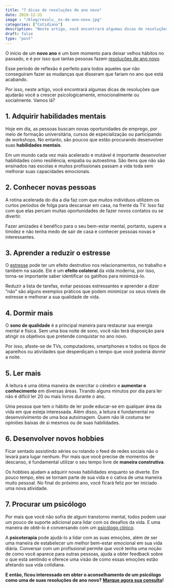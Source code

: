 ```yaml
---
title: "7 dicas de resoluções de ano novo"
date: 2019-12-31
image : "/blog/resolu__es-de-ano-novo.jpg"
categories: ["Cotidiano"]
description: "Neste artigo, você encontrará algumas dicas de resoluções que ajudarão você a crescer psicologicamente, emocionalmente ou socialmente. Vamos lá?"
draft: false
type: "post"
---
```


O início de um **novo ano** é um bom momento para deixar velhos hábitos no passado, e é por isso que tantas pessoas fazem [resoluções de ano novo](/como-alcancar-as-resolucoes-de-ano-novo-saiba-como-a-psicologia-pode-te-ajudar/).

Esse período de reflexão é perfeito para todos aqueles que não conseguiram fazer as mudanças que disseram que fariam no ano que está acabando.

Por isso, neste artigo, você encontrará algumas dicas de resoluções que ajudarão você a crescer psicologicamente, emocionalmente ou socialmente. Vamos lá?

## **1. Adquirir habilidades mentais**

Hoje em dia, as pessoas buscam novas oportunidades de emprego, por meio de formação universitária, cursos de especialização ou participando de workshops. No entanto, são poucos que estão procurando desenvolver suas **habilidades mentais**.

Em um mundo cada vez mais acelerado e mutável é importante desenvolver habilidades como resiliência, empatia ou autoestima. São itens que não são ensinados nas escolas e muitos profissionais passam a vida toda sem melhorar suas capacidades emocionais.

## **2. Conhecer novas pessoas**

A rotina acelerada do dia a dia faz com que muitos indivíduos utilizem os curtos períodos de folga para descansar em casa, na frente da TV. Isso faz com que elas percam muitas oportunidades de fazer novos contatos ou se divertir.

Fazer amizades é benéfico para o seu bem-estar mental, portanto, supere a timidez e não tenha medo de sair de casa e conhecer pessoas novas e interessantes.

## **3. Aprender a reduzir o estresse**

O [estresse](/como-lidar-com-situacoes-estressantes/) pode ter um efeito destrutivo nos relacionamentos, no trabalho e também na saúde. Ele é um **efeito colateral** da vida moderna, por isso, torna-se importante saber identificar os gatilhos para minimizá-lo.

Reduzir a lista de tarefas, evitar pessoas estressantes e aprender a dizer “não” são alguns exemplos práticos que podem minimizar os seus níveis de estresse e melhorar a sua qualidade de vida.

## **4. Dormir mais**

O **sono de qualidade** é a principal maneira para restaurar sua energia mental e física. Sem uma boa noite de sono, você não terá disposição para atingir os objetivos que pretende conquistar no ano novo.

Por isso, afaste-se de TVs, computadores, smartphones e todos os tipos de aparelhos ou atividades que desperdiçam o tempo que você poderia dormir a noite.

## **5. Ler mais**

A leitura é uma ótima maneira de exercitar o cérebro e **aumentar o conhecimento** em diversas áreas. Tirando alguns minutos por dia para ler não é difícil ler 20 ou mais livros durante o ano.

Uma pessoa que tem o hábito de ler pode educar-se em qualquer área da vida em que esteja interessada. Além disso, a leitura é fundamental no desenvolvimento de uma boa autoimagem. Quem não lê costuma ter opiniões baixas de si mesmos ou de suas habilidades.

## **6. Desenvolver novos hobbies**

Ficar sentado assistindo séries ou rolando o feed de redes sociais não o levará para lugar nenhum. Por mais que você precise de momentos de descanso, é fundamental utilizar o seu tempo livre de **maneira construtiva**.

Os hobbies ajudam a adquirir novas habilidades enquanto se diverte. Em pouco tempo, eles se tornam parte de sua vida e o cativa de uma maneira muito pessoal. No final do próximo ano, você ficará feliz por ter iniciado uma nova atividade.

## **7. Procurar um psicólogo**

Por mais que você não sofra de algum transtorno mental, todos podem usar um pouco de suporte adicional para lidar com os desafios da vida. E uma maneira de obtê-lo é conversando com um [psicólogo clínico](/pra-que-serve-um-psicologo-clinico/).

A **psicoterapia** pode ajudá-lo a lidar com as suas emoções, além de ser uma maneira de estabelecer um melhor bem-estar emocional em sua vida diária. Conversar com um profissional permite que você tenha uma noção de como você aparece para outras pessoas, ajuda a obter feedback sobre o que está sentindo e oferece uma visão de como essas emoções estão afetando sua vida cotidiana.

**E então, ficou interessado em obter o aconselhamento de um psicólogo como uma de suas resoluções de ano novo?** [**Marque agora sua consulta**](/contato/)**!**